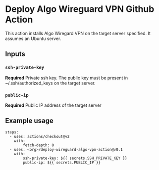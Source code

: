 # Deploy Algo Wireguard VPN Github Action

This action installs Algo Wiregard VPN on the target server specified. It
assumes an Ubuntu server.

## Inputs

### `ssh-private-key`

**Required** Private ssh key. The public key must be present in ~/.ssh/authorized_keys on the target server.

### `public-ip` 

**Required** Public IP address of the target server


## Example usage

```
steps:
  - uses: actions/checkout@v2
    with:
        fetch-depth: 0
  - uses: <org>/deploy-wireguard-algo-vpn-action@v0.1
    with:
        ssh-private-key: ${{ secrets.SSH_PRIVATE_KEY }}
        public-ip: ${{ secrets.PUBLIC_IP }}
```
